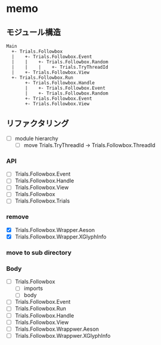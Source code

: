 memo
====

モジュール構造
--------------

```
Main
  +- Trials.Followbox
  |    +- Trials.Followbox.Event
  |    |    +- Trials.Followbox.Random
  |    |    |    +- Trials.TryThreadId
  |    +- Trials.Followbox.View
  +- Trials.Followbox.Run
       +- Trials.Followbox.Handle
       |    +- Trials.Followbox.Event
       |    +- Trials.Followbox.Random
       +- Trials.Followbox.Event
       +- Trials.Followbox.View
```

リファクタリング
----------------

* [ ] module hierarchy
	+ [ ] move Trials.TryThreadId -> Trials.Followbox.ThreadId

### API

* [ ] Trials.Followbox.Event
* [ ] Trials.Followbox.Handle
* [ ] Trials.Followbox.View
* [ ] Trials.Followbox
* [ ] Trials.Followbox.Trials

### remove

* [x] Trials.Followbox.Wrapper.Aeson
* [x] Trials.Followbox.Wrapper.XGlyphInfo

### move to sub directory

### Body

* [ ] Trials.Followbox
	+ [ ] imports
	+ [ ] body
* [ ] Trials.Followbox.Event
* [ ] Trials.Followbox.Run
* [ ] Trials.Followbox.Handle
* [ ] Trials.Followbox.View
* [ ] Trials.Followbox.Wrappwer.Aeson
* [ ] Trials.Followbox.Wrappwer.XGlyphInfo
